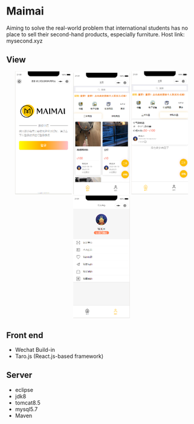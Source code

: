 # Maimai
Aiming to solve the real-world problem that international students has no place to sell their second-hand products, especially furniture.
Host link: mysecond.xyz

## View

<p align="center">
  <img src="https://github.com/WangKehanK/Maimai/blob/master/screenshot/login.png" width="150"/>
  <img src="https://github.com/WangKehanK/Maimai/blob/master/screenshot/home.png" width="150"/>
  <img src="https://github.com/WangKehanK/Maimai/blob/master/screenshot/home2.png" width="150"/>
  <img src="https://github.com/WangKehanK/Maimai/blob/master/screenshot/me.png" width="150"/>
</p>

## Front end
- Wechat Build-in
- Taro.js (React.js-based framework)

## Server

- eclipse
- jdk8
- tomcat8.5
- mysql5.7
- Maven
